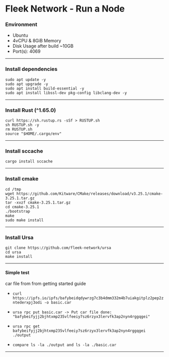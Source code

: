 
# Fleek Network - Run a Node

### Environment
- Ubuntu
- 4vCPU & 8GiB Memory
- Disk Usage after build ~10GB
- Port(s): 4069

_____________

### Install dependencies

```
sudo apt update -y
sudo apt upgrade -y
sudo apt install build-essential -y
sudo apt install libssl-dev pkg-config libclang-dev -y
```

_____________


### Install Rust (^1.65.0)

```
curl https://sh.rustup.rs -sSf > RUSTUP.sh
sh RUSTUP.sh -y
rm RUSTUP.sh
source "$HOME/.cargo/env"
```

_____________


### Install sccache

```
cargo install sccache
```

_____________


### Install cmake

```
cd /tmp
wget https://github.com/Kitware/CMake/releases/download/v3.25.1/cmake-3.25.1.tar.gz
tar -xvzf cmake-3.25.1.tar.gz
cd cmake-3.25.1
./bootstrap
make
sudo make install
```

_____________


### Install Ursa

```
git clone https://github.com/fleek-network/ursa
cd ursa
make install
```

_____________


#### Simple test


car file from from getting started guide

- ```curl https://ipfs.io/ipfs/bafybeidqdywrzg7c3b4dmm332m4b7uiakgitplz2pep2zntederxpj3odi -o basic.car```

- ```ursa rpc put basic.car -> Put car file done: "bafybeifyjj2bjhtxmp235vlfeeiy7sz6rzyx3lervfk3ap2nyn4rggqgei"```

- ```ursa rpc get bafybeifyjj2bjhtxmp235vlfeeiy7sz6rzyx3lervfk3ap2nyn4rggqgei ./output```

- ```compare ls -la ./output and ls -la ./basic.car```


_____________

